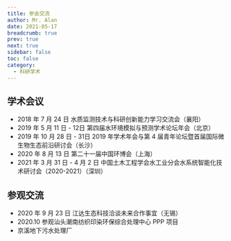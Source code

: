 ```yaml
---
title: 参会交流
author: Mr. Alan
date: 2021-05-17
breadcrumb: true
prev: true
next: true
sidebar: false
toc: false
category:
  - 科研学术
---
```

## 学术会议

- 2018 年 7 月 24 日 水质监测技术与科研创新能力学习交流会（襄阳）
- 2019 年 5 月 11 日 - 12日 第四届水环境模拟与预测学术论坛年会（北京）
- 2019 年 10 月 28 日 - 31日 2019 年学术年会与第 4 届青年论坛暨首届国际微生物生态前沿研讨会（长沙）
- 2020 年 8 月 13 日 第二十一届中国环博会（上海）
- 2021 年 3 月 31 日 - 4 月 2 日 中国土木工程学会水工业分会水系统智能化技术研讨会（2020-2021）（深圳）

## 参观交流

- 2020 年 9 月 23 日 江达生态科技洽谈未来合作事宜（无锡）
- 2020.10 参观汕头潮南纺织印染环保综合处理中心 PPP 项目
- 京溪地下污水处理厂
